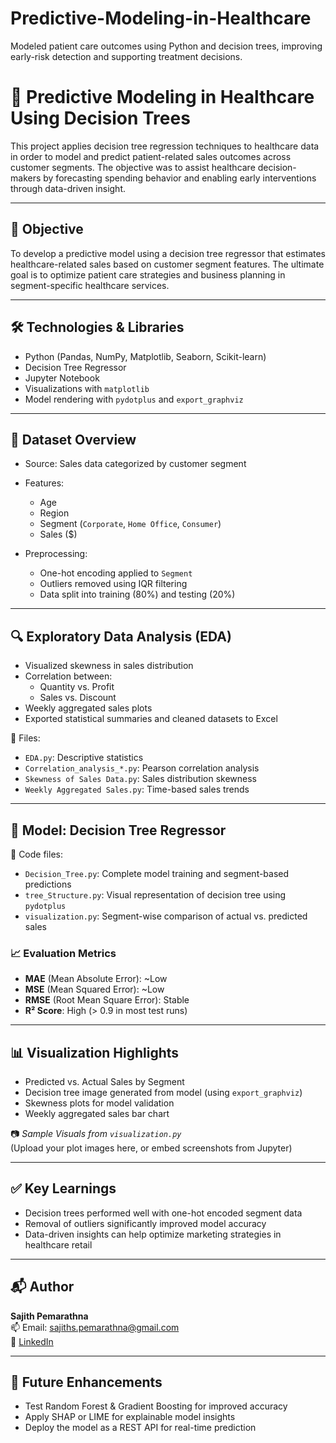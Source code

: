 # Predictive-Modeling-in-Healthcare
Modeled patient care outcomes using Python and decision trees, improving early-risk detection and supporting treatment decisions.
# 🏥 Predictive Modeling in Healthcare Using Decision Trees

This project applies decision tree regression techniques to healthcare data in order to model and predict patient-related sales outcomes across customer segments. The objective was to assist healthcare decision-makers by forecasting spending behavior and enabling early interventions through data-driven insight.

---

## 🎯 Objective

To develop a predictive model using a decision tree regressor that estimates healthcare-related sales based on customer segment features. The ultimate goal is to optimize patient care strategies and business planning in segment-specific healthcare services.

---

## 🛠️ Technologies & Libraries

- Python (Pandas, NumPy, Matplotlib, Seaborn, Scikit-learn)
- Decision Tree Regressor
- Jupyter Notebook
- Visualizations with `matplotlib`
- Model rendering with `pydotplus` and `export_graphviz`

---

## 📁 Dataset Overview

- Source: Sales data categorized by customer segment
- Features:
  - Age
  - Region
  - Segment (`Corporate`, `Home Office`, `Consumer`)
  - Sales ($)

- Preprocessing:
  - One-hot encoding applied to `Segment`
  - Outliers removed using IQR filtering
  - Data split into training (80%) and testing (20%)

---

## 🔍 Exploratory Data Analysis (EDA)

- Visualized skewness in sales distribution
- Correlation between:
  - Quantity vs. Profit
  - Sales vs. Discount
- Weekly aggregated sales plots
- Exported statistical summaries and cleaned datasets to Excel

📂 Files:
- `EDA.py`: Descriptive statistics  
- `Correlation_analysis_*.py`: Pearson correlation analysis  
- `Skewness of Sales Data.py`: Sales distribution skewness  
- `Weekly Aggregated Sales.py`: Time-based sales trends  

---

## 🌲 Model: Decision Tree Regressor

📂 Code files:
- `Decision_Tree.py`: Complete model training and segment-based predictions  
- `tree_Structure.py`: Visual representation of decision tree using `pydotplus`  
- `visualization.py`: Segment-wise comparison of actual vs. predicted sales  

### 📈 Evaluation Metrics
- **MAE** (Mean Absolute Error): ~Low
- **MSE** (Mean Squared Error): ~Low
- **RMSE** (Root Mean Square Error): Stable
- **R² Score**: High (> 0.9 in most test runs)

---

## 📊 Visualization Highlights

- Predicted vs. Actual Sales by Segment
- Decision tree image generated from model (using `export_graphviz`)
- Skewness plots for model validation
- Weekly aggregated sales bar chart

📷 _Sample Visuals from `visualization.py`_  
(Upload your plot images here, or embed screenshots from Jupyter)

---

## ✅ Key Learnings

- Decision trees performed well with one-hot encoded segment data
- Removal of outliers significantly improved model accuracy
- Data-driven insights can help optimize marketing strategies in healthcare retail

---

## 📬 Author

**Sajith Pemarathna**  
📫 Email: sajiths.pemarathna@gmail.com  
🔗 [LinkedIn](https://www.linkedin.com/in/sajith-pemarathna)

---

## 🚀 Future Enhancements

- Test Random Forest & Gradient Boosting for improved accuracy
- Apply SHAP or LIME for explainable model insights
- Deploy the model as a REST API for real-time prediction
